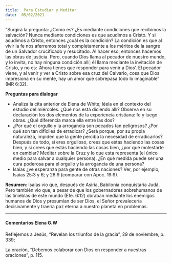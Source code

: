 ```yaml
---
title:  Para Estudiar y Meditar
date:  05/02/2021
---
```


“Surgirá la pregunta: ¿Cómo es? ¿Es mediante condiciones que recibimos la salvación? Nunca mediante condiciones es que acudimos a Cristo. Y si acudimos a Cristo, entonces ¿cuál es la condición? La condición es que al vivir la fe nos aferremos total y completamente a los méritos de la sangre de un Salvador crucificado y resucitado. Al hacer eso, entonces hacemos las obras de justicia. Pero, cuando Dios llama al pecador de nuestro mundo, y lo invita, no hay ninguna condición allí; él llama mediante la invitación de Cristo, y no es: ‘Ahora tienes que responder para venir a Dios’. El pecador viene, y al venir y ver a Cristo sobre esa cruz del Calvario, cosa que Dios impresiona en su mente, hay un amor que sobrepasa todo lo imaginable” (MR 6:32).

**Preguntas para dialogar**

- Analiza la cita anterior de Elena de White; léela en el contexto del estudio del miércoles. ¿Qué nos está diciendo allí? Observa en su declaración los dos elementos de la experiencia cristiana: fe y luego obras. ¿Qué diferencia marca ella entre las dos?
- ¿Por qué el orgullo y la arrogancia son pecados tan peligrosos? ¿Por qué son tan difíciles de erradicar? ¿Será porque, por su propia naturaleza, impiden que la gente perciba la necesidad de erradicarlos? Después de todo, si eres orgulloso, crees que estás haciendo las cosas bien, y si crees que estás haciendo las cosas bien, ¿por qué molestarte en cambiar? Meditar sobre la Cruz y lo que esta representa (el único medio para salvar a cualquier persona). ¿En qué medida puede ser una cura poderosa para el orgullo y la arrogancia de una persona?
- Isaías ¿ve esperanza para gente de otras naciones? Ver, por ejemplo, Isaías 25:3 y 6; y 26:9 (comparar con Apoc. 19:9).

**Resumen**: Isaías vio que, después de Asiria, Babilonia conquistaría Judá. Pero también vio que, a pesar de que los gobernadores sobrehumanos de las tinieblas de este mundo (Efe. 6:12) obraban mediante los enemigos humanos de Dios y presumían de ser Dios, el Señor prevalecería decisivamente y traería paz eterna a nuestro planeta en problemas.

---

#### Comentarios Elena G.W

Reflejemos a Jesús, “Revelan los triunfos de la gracia”, 29 de noviembre, p. 339;

La oración, “Debemos colaborar con Dios en responder a nuestras oraciones”, p. 115.